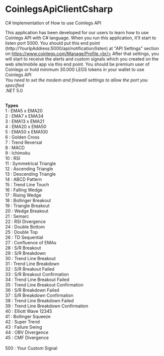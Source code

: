 # CoinlegsApiClientCsharp
C# Implementation of How to use Coinlegs API

This application has been developed for our users to learn how to use Coinlegs API with C# language. When you run this application, it'll start to listen port 5000. 
You should put this end point (http://YourIpAddress:5000/api/notification/listen) at "API Settings" section on https://www.coinlegs.com/Manage/Profile.<br/>
After that settings, you will start to receive the alerts and custom signals which you created on the web site/mobile app via this end point. 
You should be premium user of Coinlegs or hold minimum 30.000 LEGS tokens in your wallet to use Coinlegs API
<br/>
<i>You need to set the modem and firewall settings to allow the port you specified</i>
<br/>
.NET 5.0

<br />
<b>Types</b>
<br />
1 : EMA5 x EMA20
<br />
2 : EMA7 x EMA34
<br />
3 : EMA13 x EMA21
<br />
4 : EMA20 x EMA50
<br />
5 : EMA50 x EMA100
<br />
6 : Golden Cross
<br />
7 : Trend Reversal
<br />
8 : MACD
<br />
9 : Ichimoku
<br />
10 : RSI
<br />
11 : Symmetrical Triangle
<br />
12 : Ascending Triangle
<br />
13 : Descending Triangle
<br />
14 : ABCD Pattern
<br />
15 : Trend Line Touch
<br />
16 : Falling Wedge
<br />
17 : Rising Wedge
<br />
18 : Bollinger Breakout
<br />
19 : Triangle Breakout
<br />
20 : Wedge Breakout
<br />
21 : Semarc
<br />
22 : RSI Divergence
<br />
24 : Double Bottom
<br />
25 : Double Top
<br />
26 : TD Sequential
<br />
27 : Confluence of EMAs
<br />
28 : S/R Breakout
<br />
29 : S/R Breakdown
<br />
30 : Trend Line Breakout
<br />
31 : Trend Line Breakdown
<br />
32 : S/R Breakout Failed
<br />
33 : S/R Breakout Confirmation
<br />
34 : Trend Line Breakout Failed
<br />
35 : Trend Line Breakout Confirmation
<br />
36 : S/R Breakdown Failed
<br />
37 : S/R Breakdown Confirmation
<br />
38 : Trend Line Breakdown Failed
<br />
39 : Trend Line Breakdown Confirmation
<br />
40 : Elliott Wave 12345
<br />
41 : Bollinger Squeeze
<br />
42 : Super Trend
<br />
43 : Failure Swing
<br />
44 : OBV Divergence
<br />
45 : CMF Divergence
<br />
<br />
500 : Your Custom Signal
